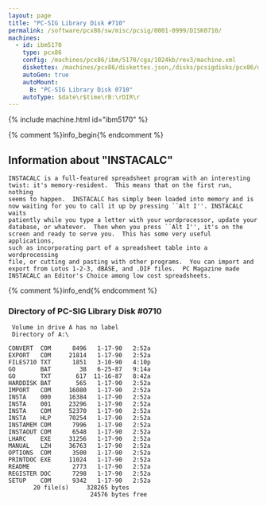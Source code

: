 ```yaml
---
layout: page
title: "PC-SIG Library Disk #710"
permalink: /software/pcx86/sw/misc/pcsig/0001-0999/DISK0710/
machines:
  - id: ibm5170
    type: pcx86
    config: /machines/pcx86/ibm/5170/cga/1024kb/rev3/machine.xml
    diskettes: /machines/pcx86/diskettes.json,/disks/pcsigdisks/pcx86/diskettes.json
    autoGen: true
    autoMount:
      B: "PC-SIG Library Disk 0710"
    autoType: $date\r$time\rB:\rDIR\r
---
```


{% include machine.html id="ibm5170" %}

{% comment %}info_begin{% endcomment %}

## Information about "INSTACALC"

    INSTACALC is a full-featured spreadsheet program with an interesting
    twist: it's memory-resident.  This means that on the first run, nothing
    seems to happen.  INSTACALC has simply been loaded into memory and is
    now waiting for you to call it up by pressing ``Alt I''. INSTACALC waits
    patiently while you type a letter with your wordprocessor, update your
    database, or whatever.  Then when you press ``Alt I'', it's on the
    screen and ready to serve you.  This has some very useful applications,
    such as incorporating part of a spreadsheet table into a wordprocessing
    file, or cutting and pasting with other programs.  You can import and
    export from Lotus 1-2-3, dBASE, and .DIF files.  PC Magazine made
    INSTACALC an Editor's Choice among low cost spreadsheets.
{% comment %}info_end{% endcomment %}


### Directory of PC-SIG Library Disk #0710

     Volume in drive A has no label
     Directory of A:\

    CONVERT  COM      8496   1-17-90   2:52a
    EXPORT   COM     21814   1-17-90   2:52a
    FILES710 TXT      1851   3-10-90   4:10p
    GO       BAT        38   6-25-87   9:14a
    GO       TXT       617  11-16-87   8:42a
    HARDDISK BAT       565   1-17-90   2:52a
    IMPORT   COM     16080   1-17-90   2:52a
    INSTA    000     16384   1-17-90   2:52a
    INSTA    001     23296   1-17-90   2:52a
    INSTA    COM     52370   1-17-90   2:52a
    INSTA    HLP     70254   1-17-90   2:52a
    INSTAMEM COM      7996   1-17-90   2:52a
    INSTAOUT COM      6548   1-17-90   2:52a
    LHARC    EXE     31256   1-17-90   2:52a
    MANUAL   LZH     36763   1-17-90   2:52a
    OPTIONS  COM      3500   1-17-90   2:52a
    PRINTDOC EXE     11024   1-17-90   2:52a
    README            2773   1-17-90   2:52a
    REGISTER DOC      7298   1-17-90   2:52a
    SETUP    COM      9342   1-17-90   2:52a
           20 file(s)     328265 bytes
                           24576 bytes free

